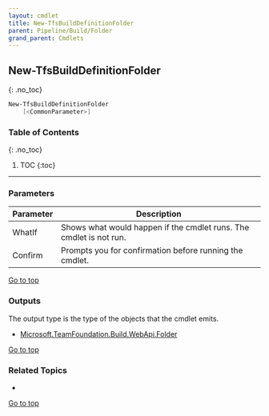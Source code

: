 ```yaml
---
layout: cmdlet
title: New-TfsBuildDefinitionFolder
parent: Pipeline/Build/Folder
grand_parent: Cmdlets
---
```

## New-TfsBuildDefinitionFolder
{: .no_toc}



```powershell
New-TfsBuildDefinitionFolder
    [<CommonParameter>]

```

### Table of Contents
{: .no_toc}

1. TOC
{:toc}

-----
### Parameters

| Parameter | Description |
|:----------|-------------|
 | WhatIf | Shows what would happen if the cmdlet runs. The cmdlet is not run. |
 | Confirm | Prompts you for confirmation before running the cmdlet. |
 
[Go to top](#new-tfsbuilddefinitionfolder)

### Outputs

The output type is the type of the objects that the cmdlet emits.

* [Microsoft.TeamFoundation.Build.WebApi.Folder](https://docs.microsoft.com/en-us/dotnet/api/Microsoft.TeamFoundation.Build.WebApi.Folder)

[Go to top](#new-tfsbuilddefinitionfolder)

### Related Topics

* 


[Go to top](#new-tfsbuilddefinitionfolder)

